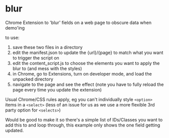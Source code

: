 # blur
Chrome Extension to 'blur' fields on a web page to obscure data when demo'ing

to use:
1. save these two files in a directory
2. edit the manifest.json to update the {url}/{page} to match what you want to trigger the script on
3. edit the content_script.js to choose the elements you want to apply the blur to (and mess with the styles)
4. in Chrome, go to Extensions, turn on developer mode, and load the unpacked directory
5. navigate to the page and see the effect (note you have to fully reload the page every time you update the extension)

Usual Chrome/CSS rules apply, eg you can't individually style `<option>` items in a `<select>` (less of an issue for us as we use a more flexible 3rd party option for `<selects>`)
  
Would be good to make it so there's a simple list of IDs/Classes you want to add this to and loop through, this example only shows the one field getting updated.
